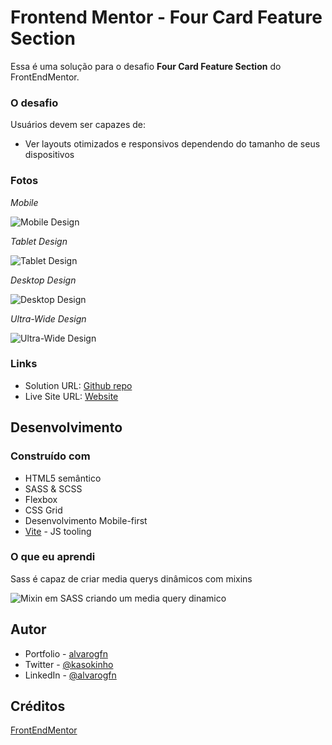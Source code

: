# Frontend Mentor - Four Card Feature Section

Essa é uma solução para o desafio **Four Card Feature Section** do FrontEndMentor.


### O desafio

Usuários devem ser capazes de:

- Ver layouts otimizados e responsivos dependendo do tamanho de seus dispositivos

### Fotos

*Mobile*

![Mobile Design](https://imgur.com/MIGQqiR.png)

*Tablet Design*

![Tablet Design](https://imgur.com/Kz6YP9B.png)

*Desktop Design*

![Desktop Design](https://imgur.com/yulHmAO.png)

*Ultra-Wide Design*

![Ultra-Wide Design](https://imgur.com/bRwwnzD.png)

### Links

- Solution URL: [Github repo](https://github.com/alvarogfn/landing-pages/tree/four-card-feature-section)
- Live Site URL: [Website](https://landing-pages-indol.vercel.app/)

## Desenvolvimento

### Construído com

- HTML5 semântico
- SASS & SCSS
- Flexbox
- CSS Grid
- Desenvolvimento Mobile-first
- [Vite](https://vitejs.dev/) - JS tooling


### O que eu aprendi

Sass é capaz de criar media querys dinâmicos com mixins

![Mixin em SASS criando um media query dinamico](https://imgur.com/fgwPQMd.png)

## Autor

- Portfolio - [alvarogfn](https://alvarogfn.tech)
- Twitter - [@kasokinho](https://www.twitter.com/kasokinho)
- LinkedIn - [@alvarogfn](https://www.linkedin.com/in/alvarogfn)


## Créditos
[FrontEndMentor](https://www.frontendmentor.io/challenges/social-proof-section-6e0qTv_bA)



